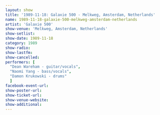 ```yaml
---
layout: show
title: '1989-11-18: Galaxie 500 - Melkweg, Amsterdam, Netherlands'
name: 1989-11-18-galaxie-500-melkweg-amsterdam-netherlands
artist: 'Galaxie 500'
show-venue: 'Melkweg, Amsterdam, Netherlands'
show-setlist: 
show-date: 1989-11-18
category: 1989
show-radio: 
show-lastfm: 
show-cancelled: 
performers: [
  "Dean Wareham - guitar/vocals",
  "Naomi Yang - bass/vocals",
  "Damon Krukowski - drums"
  ]
facebook-event-url: 
show-poster-url: 
show-ticket-url: 
show-venue-website: 
show-additional: 
---
```



